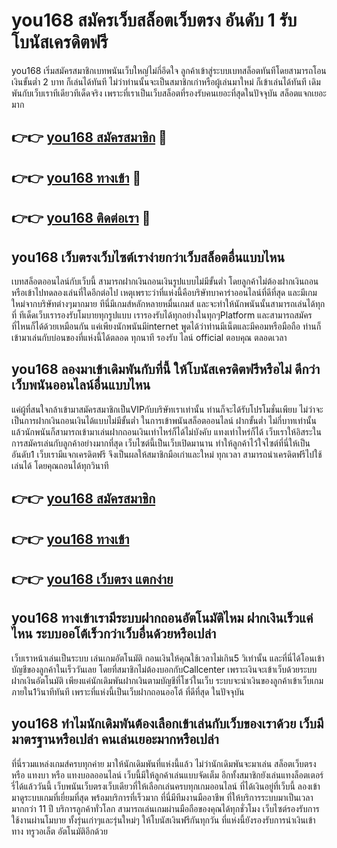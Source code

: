 # you168 สมัครเว็บสล็อตเว็บตรง อันดับ 1 รับโบนัสเครดิตฟรี

you168 เริ่มสมัครสมาชิกเบทพนันเว็บใหญ่ไม่กี่อึดใจ ลูกค้าเข้าสู่ระบบเบทสล็อตทันทีโดยสามารถโอนเงินขั้นต่ำ 2 บาท ก็เล่นได้ทันที ไม่ว่าท่านนั้นจะเป็นสมาชิกเก่าหรือผู้เล่นมาใหม่ ก็เข้าเล่นได้ทันที เดิมพันกับเว็บเราทีเดียวทีเด็ดจริง เพราะที่เราเป็นเว็บสล็อตที่รองรับคนเยอะที่สุดในปัจจุบัน สล็อตแจกเยอะมาก

## 👉👉 [you168 สมัครสมาชิก](https://bit.ly/3Ckzg5n) 🎰
## 👉👉 [you168 ทางเข้า](https://bit.ly/3Ckzg5n) 🎰
## 👉👉 [you168 ติดต่อเรา](https://bit.ly/3Ckzg5n) 🎰

## you168 เว็บตรงเว็บไซต์เราง่ายกว่าเว็บสล็อตอื่นแบบไหน
เบทสล็อตออนไลน์กับเว็บนี้ สามารถฝากเงินถอนเงินรูปแบบไม่มีขั้นต่ำ โดยลูกค้าไม่ต้องฝากเงินถอนหรือเข้าไปทดลองเล่นที่ใดอีกต่อไป เหตุเพราะว่าที่แห่งนี้คือบริษัทบาคาร่าออนไลน์ที่ดีที่สุด และมีเกมใหม่จากบริษัทต่างๆมากมาย ทีนี่มีเกมส์หลักหลายหมื่นเกมส์ และจะทำให้นักพนันนั้นสามารถเล่นได้ทุกที่ ทีเด็ดเว็บเรารองรับโมบายทุกรูปแบบ เรารองรับได้ทุกอย่างในทุกๆPlatform และสามารถสมัครที่ไหนก็ได้ด้วยเหมือนกัน แค่เพียงนักพนันมีinternet พูดได้ว่าท่านมีเน็ตและมีคอมหรือมือถือ ท่านก็เข้ามาเล่นกับบ่อนของที่แห่งนี้ได้ตลอด ทุกนาที รองรับ ไลน์ official ตอบคุณ ตลอดเวลา

## you168 ลองมาเข้าเดิมพันกับที่นี้ ให้โบนัสเครดิตฟรีหรือไม่ ดีกว่าเว็บพนันออนไลน์อื่นแบบไหน
แค่ผู้ที่สนใจกล้าเข้ามาสมัครสมาชิกเป็นVIPกับบริษัทเราเท่านั้น ท่านก็จะได้รับโปรโมชั่นเพียบ ไม่ว่าจะเป็นการฝากเงินถอนเงินได้แบบไม่มีขั้นต่ำ ในการเข้าพนันสล็อตออนไลน์ ฝากขั้นต่ำ ไม่กี่บาทเท่านั้น แล้วนักพนันก็สามารถเข้ามาเล่นฝากถอนเงินเท่าไหร่ก็ได้ไม่บังคับ แทงเท่าไหร่ก็ได้ เว็บเราให้อิสระในการสมัครเล่นกับลูกค้าอย่างมากที่สุด เว็บไซต์นี้เป็นเว็บเปิดมานาน ทำให้ลูกค้าไว้ใจไซต์ที่นี่ให้เป็นอันดับ1 เว็บเรามีแจกเครดิตฟรี จึงเป็นผลให้สมาชิกมือเก่าและใหม่ ทุกเวลา สามารถนำเครดิตฟรีไปใช้เล่นได้ โดยคุณถอนได้ทุกวินาที

## 👉👉 [you168 สมัครสมาชิก](https://bit.ly/3Ckzg5n)
## 👉👉 [you168 ทางเข้า](https://bit.ly/3Ckzg5n)
## 👉👉 [you168 เว็บตรง แตกง่าย](https://bit.ly/3Ckzg5n)

## you168 ทางเข้าเรามีระบบฝากถอนอัตโนมัติไหม ฝากเงินเร็วแค่ไหน ระบบออโต้เร็วกว่าเว็บอื่นด้วยหรือเปล่า
เว็บเราหน้าเล่นเป็นระบบ เล่นเกมอัตโนมัติ ถอนเงินให้คุณใช้เวลาไม่เกิน5 วิเท่านั้น และที่นี่ได้โอนเข้าบัญชีของลูกค้าในเร็ววันเลย โดยที่สมาชิกไม่ต้องบอกกับCallcenter เพราะเงินจะเข้าเว็บด้วยระบบฝากเงินอัตโนมัติ เพียงแค่นักเดิมพันฝากเงินตามบัญชีที่โชว์ในเว็บ ระบบจะนำเงินของลูกค้าเข้าเว็บเกมภายใน1วินาทีทันที เพราะที่แห่งนี้เป็นเว็บฝากถอนออโต้ ที่ดีที่สุด ในปัจจุบัน

## you168 ทำไมนักเดิมพันต้องเลือกเข้าเล่นกับเว็บของเราด้วย เว็บมีมาตรฐานหรือเปล่า คนเล่นเยอะมากหรือเปล่า
ที่นี่รวมแหล่งเกมส์ครบทุกค่าย มาให้นักเดิมพันที่แห่งนี้แล้ว ไม่ว่านักเดิมพันจะมาเล่น สล็อตเว็บตรง หรือ แทงบา หรือ แทงบอลออนไลน์ เว็บนี้มีให้ลูกค้าเล่นแบบจัดเต็ม อีกทั้งสมาชิกยังเล่นแทงล็อตเตอร์รี่ได้แล้ววันนี้ เว็บพนันเว็บตรงเว็บเดียวที่ให้เลือกเล่นครบทุกเกมออนไลน์ ที่ได้เงินอยู่ที่เว็บนี้ ลองเข้ามาดูระบบเกมที่เยี่ยมที่สุด พร้อมบริการที่เร็วมาก ที่นี่มีทีมงานมืออาชีพ ที่ให้บริการระบบมาเป็นเวลามากกว่า 11 ปี บริการลูกค้าทั่วโลก สามารถเล่นเกมผ่านมือถือของคุณได้ทุกชั่วโมง เว็บไซต์รองรับการใช้งานผ่านโมบาย ทั้งรุ่นเก่าๆและรุ่นใหม่ๆ ให้โบนัสเงินฟรีกันทุกวัน ที่แห่งนี้ยังรองรับการนำเงินเข้าทาง ทรูวอเล็ต อัตโนมัติอีกด้วย

